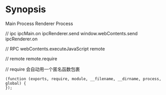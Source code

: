 # Synopsis

Main Process
Renderer Process

// ipc
ipcMain.on                          ipcRenderer.send
window.webContents.send             ipcRenderer.on

// RPC
webContents.executeJavaScript       remote

// remote
remote.require

// require 会自动用一个匿名函数包裹
```
(function (exports, require, module, __filename, __dirname, process, global) {
});
```

